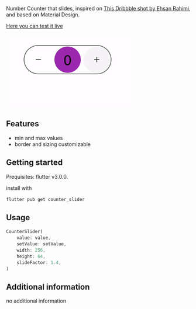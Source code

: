 <!--
This README describes the package. If you publish this package to pub.dev,
this README's contents appear on the landing page for your package.

For information about how to write a good package README, see the guide for
[writing package pages](https://dart.dev/guides/libraries/writing-package-pages).

For general information about developing packages, see the Dart guide for
[creating packages](https://dart.dev/guides/libraries/create-library-packages)
and the Flutter guide for
[developing packages and plugins](https://flutter.dev/developing-packages).
-->

Number Counter that slides, inspired on [This Dribbble shot by Ehsan Rahimi](https://dribbble.com/shots/16434514-Tally-Counter-Micro-Interaction), and based on Material Design.

[Here you can test it live](https://briancraig.github.io/counter_slider/)

![Example](./example/example.gif)  

## Features

 - min and max values
 - border and sizing customizable

## Getting started

Prequisites: flutter v3.0.0.

install with
```bash
flutter pub get counter_slider
```

## Usage

```dart
CounterSlider(
    value: value,
    setValue: setValue,
    width: 256,
    height: 64,
    slideFactor: 1.4,
)
```

## Additional information

no additional information